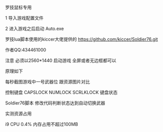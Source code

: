 罗技鼠标专用

1 导入游戏配置文件

2 进入游戏之后启动 Auto.exe

罗技lua脚本使用的kiccer大佬提供的 https://github.com/kiccer/Soldier76.git

作者QQ:434461000

注意 必须以2560*1440 启动游戏 全屏或者无边框都可以

原理如下

每秒截图游戏中一号武器位 跟资源图片对比

控制键盘 CAPSLOCK NUMLOCK SCRLKLOCK 键盘状态 

Soldier76脚本 修改代码判断状态达到自动切换武器

实测资源占用 

i9 CPU 0.4% 
内存占用不超过100MB 
